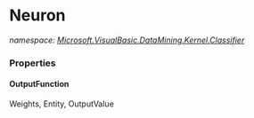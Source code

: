 ﻿# Neuron
_namespace: [Microsoft.VisualBasic.DataMining.Kernel.Classifier](./index.md)_






### Properties

#### OutputFunction
Weights, Entity, OutputValue
